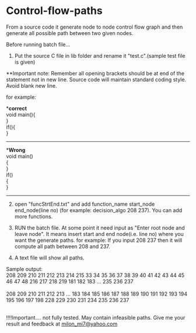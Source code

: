 # Control-flow-paths
From a source code it generate node to node control flow graph and then generate all possible path between two given nodes.

Before running batch file...

1. Put the source C file in lib folder and rename it "test.c".(sample test file is given)

**Important note: Remember all opening brackets should be at end of the statement not in new line. Source code will maintain standard coding style. Avoid blank new line.

for example:

*****correct****<br>
void main(){<br>
}<br>
if(){<br>
}
****************

*****Wrong****<br>
void main()<br>
{<br>
}<br>
if()<br>
{<br>
}
****************

2. open "funcStrtEnd.txt" and add function_name start_node end_node(line no) (for example: decision_algo 208 237).
You can add more functions.

3. RUN the batch file.
At some point it need input as "Enter root node and leave node". It means insert start and end node(i.e. line no) where you want the generate paths.
for example: If you input 208 237 then it will compute all path between 208 and 237.

4. A text file will show all paths.

Sample output:<br>
208 209 210 211 212 213 214 215 33 34 35 36 37 38 39 40 41 42 43 44 45 46 47 48 216 217 218 219 181 182 183 ... 235 236 237 <br><br>
208 209 210 211 212 213 ... 183 184 185 186 187 188 189 190 191 192 193 194 195 196 197 198 228 229 230 231 234 235 236 237 
<br><br>


!!!!Important.... not fully tested. May contain infeasible paths. Give me your result and feedback at milon_mi7@yahoo.com
